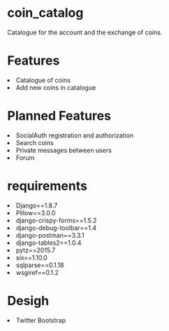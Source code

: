 # coin_catalog
Catalogue for the account and the exchange of coins.

# Features
<li>Catalogue of coins</li>
<li>Add new coins in catalogue</li>

# Planned Features
<li>SocialAuth registration and authorization</li>
<li>Search coins</li>
<li>Private messages between users</li>
<li>Forum</li>

# requirements
<li>Django==1.8.7</li>
<li>Pillow==3.0.0</li>
<li>django-crispy-forms==1.5.2</li>
<li>django-debug-toolbar==1.4</li>
<li>django-postman==3.3.1</li>
<li>django-tables2==1.0.4</li>
<li>pytz==2015.7</li>
<li>six==1.10.0</li>
<li>sqlparse==0.1.18</li>
<li>wsgiref==0.1.2</li>

# Desigh
<li>Twitter Bootstrap </li>

